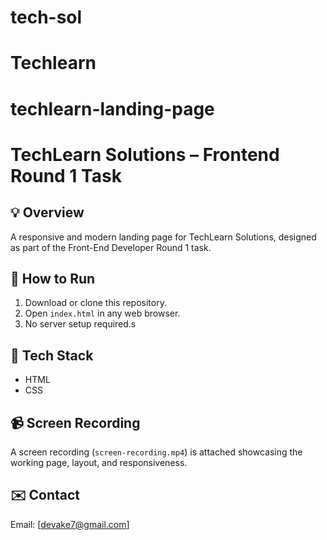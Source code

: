 # tech-sol
# Techlearn
# techlearn-landing-page
# TechLearn Solutions – Frontend Round 1 Task

## 💡 Overview
A responsive and modern landing page for TechLearn Solutions, designed as part of the Front-End Developer Round 1 task.

## 🚀 How to Run
1. Download or clone this repository.
2. Open `index.html` in any web browser.
3. No server setup required.s

## 📂 Tech Stack
- HTML
- CSS

## 📹 Screen Recording
A screen recording (`screen-recording.mp4`) is attached showcasing the working page, layout, and responsiveness.

## ✉️ Contact
Email: [devake7@gmail.com]